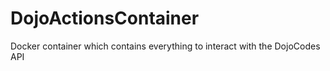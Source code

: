 # DojoActionsContainer
Docker container which contains everything to interact with the DojoCodes API
